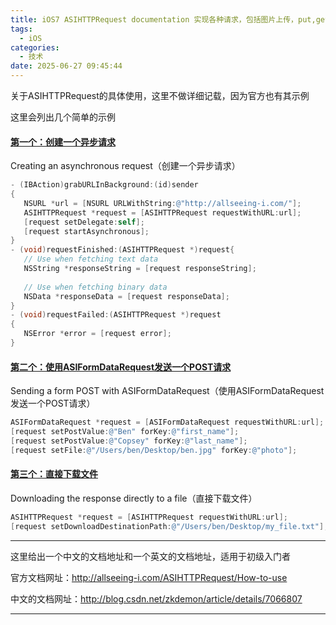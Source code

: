 ```yaml
---
title: iOS7 ASIHTTPRequest documentation 实现各种请求，包括图片上传，put,get.post
tags:
  - iOS
categories:
  - 技术
date: 2025-06-27 09:45:44
---
```


关于ASIHTTPRequest的具体使用，这里不做详细记载，因为官方也有其示例

这里会列出几个简单的示例

#### [第一个：创建一个异步请求](#1)

Creating an asynchronous request（创建一个异步请求）

```objectivec
- (IBAction)grabURLInBackground:(id)sender
{
   NSURL *url = [NSURL URLWithString:@"http://allseeing-i.com/"];
   ASIHTTPRequest *request = [ASIHTTPRequest requestWithURL:url];
   [request setDelegate:self];
   [request startAsynchronous];
} 
- (void)requestFinished:(ASIHTTPRequest *)request{
   // Use when fetching text data
   NSString *responseString = [request responseString];
 
   // Use when fetching binary data
   NSData *responseData = [request responseData];
} 
- (void)requestFailed:(ASIHTTPRequest *)request
{
   NSError *error = [request error];
}
```

#### [第二个：使用ASIFormDataRequest发送一个POST请求](#2)

Sending a form POST with ASIFormDataRequest（使用ASIFormDataRequest发送一个POST请求）

```objectivec
ASIFormDataRequest *request = [ASIFormDataRequest requestWithURL:url];
[request setPostValue:@"Ben" forKey:@"first_name"];
[request setPostValue:@"Copsey" forKey:@"last_name"];
[request setFile:@"/Users/ben/Desktop/ben.jpg" forKey:@"photo"];
```

#### [第三个：直接下载文件](#3)

Downloading the response directly to a file（直接下载文件）

```objectivec
ASIHTTPRequest *request = [ASIHTTPRequest requestWithURL:url];
[request setDownloadDestinationPath:@"/Users/ben/Desktop/my_file.txt"];
```

---

这里给出一个中文的文档地址和一个英文的文档地址，适用于初级入门者

官方文档网址：http://allseeing-i.com/ASIHTTPRequest/How-to-use

中文的文档网址：http://blog.csdn.net/zkdemon/article/details/7066807

---

